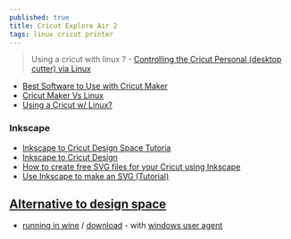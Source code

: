 ```yaml
---
published: true
title: Cricut Explore Air 2
tags: linux cricut printer
---
```

> Using a cricut with linux ? - [Controlling the Cricut Personal (desktop cutter) via Linux](https://www.summet.com/blog/2011/10/24/controlling-the-cricut-personal-desktop-cutter-via-linux/)

- [Best Software to Use with Cricut Maker](https://linuxhint.com/best-software-cricut-maker/)
- [Cricut Maker Vs Linux](https://forums.linuxmint.com/viewtopic.php?t=329903)
- [Using a Cricut w/ Linux?](https://www.reddit.com/r/linuxquestions/comments/l81qc1/using_a_cricut_w_linux/)

### Inkscape
- [Inkscape to Cricut Design Space Tutoria](https://leapoffaithcrafting.com/inkscape-cricut-design-space-tutorial/)
- [Inkscape to Cricut Design ](http://catherineh.github.io/2021/01/04/inkscape-to-cricut-design)
- [How to create free SVG files for your Cricut using Inkscape](https://www.makesbymiss.com/post/how-to-create-free-svg-files-for-your-cricut-using-inkscape)
- [Use Inkscape to make an SVG (Tutorial) ](https://www.youtube.com/watch?v=3Dumvs5ys0M)

## [Alternative to design space](https://www.creativebloq.com/buying-guides/best-software-for-cricut)

- [running in wine](https://appdb.winehq.org/objectManager.php?sClass=application&iId=20029) / [download](cricut.com/setup) - with [windows user agent](https://addons.mozilla.org/en-US/firefox/addon/user-agent-string-switcher/)
